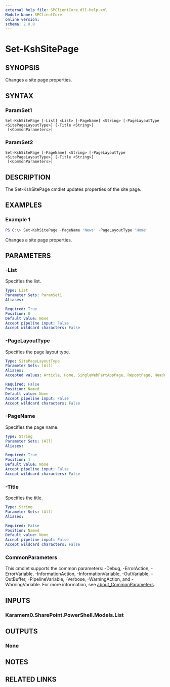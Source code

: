 ```yaml
---
external help file: SPClientCore.dll-help.xml
Module Name: SPClientCore
online version:
schema: 2.0.0
---
```


# Set-KshSitePage

## SYNOPSIS
Changes a site page properties.

## SYNTAX

### ParamSet1
```
Set-KshSitePage [-List] <List> [-PageName] <String> [-PageLayoutType <SitePageLayoutType>] [-Title <String>]
 [<CommonParameters>]
```

### ParamSet2
```
Set-KshSitePage [-PageName] <String> [-PageLayoutType <SitePageLayoutType>] [-Title <String>]
 [<CommonParameters>]
```

## DESCRIPTION
The Set-KshSitePage cmdlet updates properties of the site page.

## EXAMPLES

### Example 1
```powershell
PS C:\> Set-KshSitePage -PageName 'News' -PageLayoutType 'Home'
```

Changes a site page properties.

## PARAMETERS

### -List
Specifies the list.

```yaml
Type: List
Parameter Sets: ParamSet1
Aliases:

Required: True
Position: 0
Default value: None
Accept pipeline input: False
Accept wildcard characters: False
```

### -PageLayoutType
Specifies the page layout type.

```yaml
Type: SitePageLayoutType
Parameter Sets: (All)
Aliases:
Accepted values: Article, Home, SingleWebPartAppPage, RepostPage, HeaderlessSearchResults, Spaces

Required: False
Position: Named
Default value: None
Accept pipeline input: False
Accept wildcard characters: False
```

### -PageName
Specifies the page name.

```yaml
Type: String
Parameter Sets: (All)
Aliases:

Required: True
Position: 1
Default value: None
Accept pipeline input: False
Accept wildcard characters: False
```

### -Title
Specifies the title.

```yaml
Type: String
Parameter Sets: (All)
Aliases:

Required: False
Position: Named
Default value: None
Accept pipeline input: False
Accept wildcard characters: False
```

### CommonParameters
This cmdlet supports the common parameters: -Debug, -ErrorAction, -ErrorVariable, -InformationAction, -InformationVariable, -OutVariable, -OutBuffer, -PipelineVariable, -Verbose, -WarningAction, and -WarningVariable. For more information, see [about_CommonParameters](http://go.microsoft.com/fwlink/?LinkID=113216).

## INPUTS

### Karamem0.SharePoint.PowerShell.Models.List

## OUTPUTS

### None

## NOTES

## RELATED LINKS
